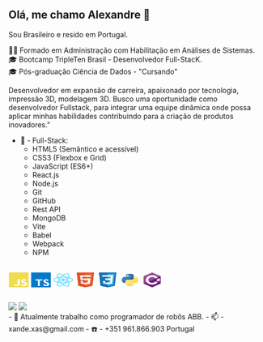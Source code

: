 ## Olá, me chamo Alexandre 👋
Sou Brasileiro e resido em Portugal.

👨‍🎓 Formado em Administração com Habilitação em Análises de Sistemas.  
🎓 Bootcamp TripleTen Brasil - Desenvolvedor Full-StacK.  
🎓 Pós-graduação Ciência de Dados - "Cursando"  

Desenvolvedor em expansão de carreira, apaixonado por tecnologia, impressão 3D, modelagem 3D. 
Busco uma oportunidade como desenvolvedor Fullstack, para integrar uma equipe dinâmica onde possa aplicar minhas habilidades contribuindo para a criação de produtos inovadores."

- 📖 - Full-Stack:  
     - HTML5 (Semântico e acessível)  
     - CSS3 (Flexbox e Grid)  
     - JavaScript (ES6+)  
     - React.js  
     - Node.js   ️  
     - Git  
     - GitHub  
     - Rest API  
     - MongoDB  
     - Vite  
     - Babel  
     - Webpack  
     - NPM  
<div style="display: inline_block"><br>
  <img align="center" alt="Rafa-Js" height="30" width="40" src="https://raw.githubusercontent.com/devicons/devicon/master/icons/javascript/javascript-plain.svg">
  <img align="center" alt="Rafa-Ts" height="30" width="40" src="https://raw.githubusercontent.com/devicons/devicon/master/icons/typescript/typescript-plain.svg">
  <img align="center" alt="Rafa-React" height="30" width="40" src="https://raw.githubusercontent.com/devicons/devicon/master/icons/react/react-original.svg">
  <img align="center" alt="Rafa-HTML" height="30" width="40" src="https://raw.githubusercontent.com/devicons/devicon/master/icons/html5/html5-original.svg">
  <img align="center" alt="Rafa-CSS" height="30" width="40" src="https://raw.githubusercontent.com/devicons/devicon/master/icons/css3/css3-original.svg">
  <img align="center" alt="Rafa-Python" height="30" width="40" src="https://raw.githubusercontent.com/devicons/devicon/master/icons/python/python-original.svg">
  <img align="center" alt="Rafa-Csharp" height="30" width="40" src="https://raw.githubusercontent.com/devicons/devicon/master/icons/csharp/csharp-original.svg">
</div>
  
  ##
 
<div> 
  <a href = "mailto:contatorafaballerini@gmail.com"><img src="https://img.shields.io/badge/-Gmail-%23333?style=for-the-badge&logo=gmail&logoColor=white" target="_blank"></a>
  <a href="https://www.linkedin.com/in/nome_aqui" target="_blank"><img src="https://img.shields.io/badge/-LinkedIn-%230077B5?style=for-the-badge&logo=linkedin&logoColor=white" target="_blank"></a> 
  
</div>
  
</div>
- 🔭 Atualmente trabalho como programador de robôs ABB.
- 📫  - xande.xas@gmail.com
- ☎️  - +351 961.866.903 Portugal


